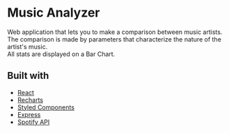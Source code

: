 # Music Analyzer
Web application that lets you to make a comparison between music artists. <br/>
The comparison is made by parameters that characterize the nature of the artist's music. <br/>
All stats are displayed on a Bar Chart.  <br/>

## Built with 

- [React](https://reactjs.org/)
- [Recharts](https://recharts.org/en-US/)
- [Styled Components](https://styled-components.com/)
- [Express](https://expressjs.com/)
- [Spotify API](https://developer.spotify.com/)

